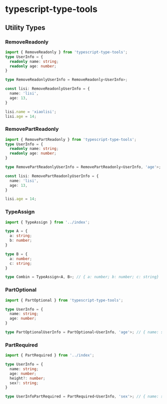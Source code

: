 # typescript-type-tools
## 
## Utility Types
### RemoveReadonly
```typescript
import { RemoveReadonly } from 'typescript-type-tools';
type UserInfo = {
  readonly name: string;
  readonly age: number;
}

type RemoveReadonlyUserInfo = RemoveReadonly<UserInfo>;

const lisi: RemoveReadonlyUserInfo = {
  name: 'lisi',
  age: 13,
}

lisi.name = 'xiaolisi';
lisi.age = 14;
```
### RemovePartReadonly
```typescript
import { RemovePartReadonly } from 'typescript-type-tools';
type UserInfo = {
  readonly name: string;
  readonly age: number;
}

type RemovePartReadonlyUserInfo = RemovePartReadonly<UserInfo, 'age'>;

const lisi: RemovePartReadonlyUserInfo = {
  name: 'lisi',
  age: 13,
}

lisi.age = 14;
```
### TypeAssign
```typescript
import { TypeAssign } from '../index';

type A = {
  a: string;
  b: number;
}

type B = {
  a: number;
  c: string;
}

type Combin = TypeAssign<A, B>; // { a: number; b: number; c: string}
```
### PartOptional
```typescript
import { PartOptional } from 'typescript-type-tools';

type UserInfo = {
  name: string;
  age: number;
}

type PartOptionalUserInfo = PartOptional<UserInfo, 'age'>; // { name: string; age?: number }
```
### PartRequired
```typescript
import { PartRequired } from '../index';

type UserInfo = {
  name: string;
  age: number;
  height?: number;
  sex?: string;
}

type UserInfoPartRequired = PartRequired<UserInfo, 'sex'>; // { name: string; age: number; height?: number; sex: string }
```